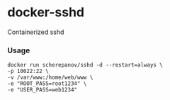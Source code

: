 # docker-sshd
Containerized sshd

### Usage
```
docker run scherepanov/sshd -d --restart=always \
-p 10022:22 \
-v /var/www:/home/web/www \
-e "ROOT_PASS=root1234" \
-e "USER_PASS=web1234"
```
